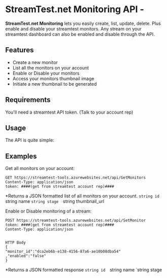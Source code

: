 # StreamTest.net Monitoring API - 

**StreamTest.net Monitoring** lets you easily create, list, update, delete. Plus enable and disable your streamtest monitors. Any stream on your streamtest dashboard can also be enabled and disable through the API.


## Features

* Create a new monitor
* List all the monitors on your account
* Enable or Disable your monitors
* Access your monitors thumbnail image
* Initiate a new thumbnail to be generated

## Requirements
You'll need a streamtest API token. (Talk to your account rep)

## Usage

The API is quite simple:


## Examples

Get all monitors on your account:
```
GET https://streamtest-tools.azurewebsites.net/api/GetMonitors
Content-Type: application/json
token: ####(get from streamtest account rep)####
```
*Returns a JSON formatted list of all monitors on your account.
`string id 
`string name 
`string stage 
`string thumbnail_url 


Enable or Disable monitoring of a stream:
```
POST https://streamtest-tools.azurewebsites.net/api/SetMonitor
token: ####(get from streamtest account rep)####
Content-Type: application/json


HTTP Body
{
"monitor_id":"dca2eb6b-e138-4156-87a6-ae10b08dba54"
,"enabled":"false"
}
```
*Returns a JSON formatted response 
`string id 
`string name 
`string stage 

